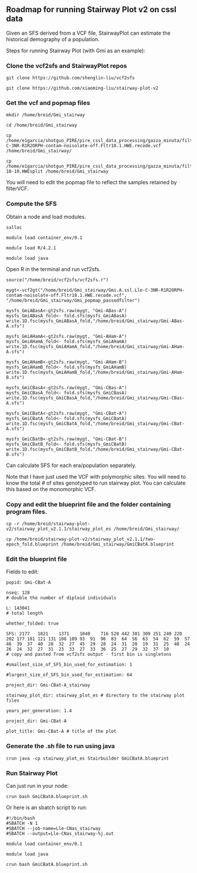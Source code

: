 ## Roadmap for running Stairway Plot v2 on cssl data

Given an SFS derived from a VCF file, StairwayPlot can estimate the historical demography of a population.

Steps for running Stairway Plot (with Gmi as an example):

### Clone the vcf2sfs and StairwayPlot repos

```
git clone https://github.com/shenglin-liu/vcf2sfs

git clone https://github.com/xiaoming-liu/stairway-plot-v2
```

### Get the vcf and popmap files

```
mkdir /home/breid/Gmi_stairway

cd /home/breid/Gmi_stairway

cp /home/e1garcia/shotgun_PIRE/pire_cssl_data_processing/gazza_minuta/filterVCF_merge/Gmi.A.ssl.Lle-C-3NR-R1R2ORPH-contam-noisolate-off.Fltr18.1.HWE.recode.vcf /home/breid/Gmi_stairway/

cp /home/e1garcia/shotgun_PIRE/pire_cssl_data_processing/gazza_minuta/filterVCF_merge/popmap.rad.RAW-10-10.HWEsplit /home/breid/Gmi_stairway
```

You will need to edit the popmap file to reflect the samples retained by filterVCF.

### Compute the SFS

Obtain a node and load modules.

```
salloc

module load container_env/0.1

module load R/4.2.1

module load java
```

Open R in the terminal and run vcf2sfs.

```
source("/home/breid/vcf2sfs/vcf2sfs.r")

mygt<-vcf2gt("/home/breid/Gmi_stairway/Gmi.A.ssl.Lle-C-3NR-R1R2ORPH-contam-noisolate-off.Fltr18.1.HWE.recode.vcf", "/home/breid/Gmi_stairway/Gmi_popmap_passedfilter")

mysfs_GmiABasA<-gt2sfs.raw(mygt, "Gmi-ABas-A")
mysfs_GmiABasA_fold<- fold.sfs(mysfs_GmiABasA)
write.1D.fsc(mysfs_GmiABasA_fold,"/home/breid/Gmi_stairway/Gmi-ABas-A.sfs")

mysfs_GmiAHamA<-gt2sfs.raw(mygt, "Gmi-AHam-A")
mysfs_GmiAHamA_fold<- fold.sfs(mysfs_GmiAHamA)
write.1D.fsc(mysfs_GmiAHamA_fold,"/home/breid/Gmi_stairway/Gmi-AHam-A.sfs")

mysfs_GmiAHamB<-gt2sfs.raw(mygt, "Gmi-AHam-B")
mysfs_GmiAHamB_fold<- fold.sfs(mysfs_GmiAHamB)
write.1D.fsc(mysfs_GmiAHamB_fold,"/home/breid/Gmi_stairway/Gmi-AHam-B.sfs")

mysfs_GmiCBasA<-gt2sfs.raw(mygt, "Gmi-CBas-A")
mysfs_GmiCBasA_fold<- fold.sfs(mysfs_GmiCBasA)
write.1D.fsc(mysfs_GmiCBasA_fold,"/home/breid/Gmi_stairway/Gmi-CBas-A.sfs")

mysfs_GmiCBatA<-gt2sfs.raw(mygt, "Gmi-CBat-A")
mysfs_GmiCBatA_fold<- fold.sfs(mysfs_GmiCBatA)
write.1D.fsc(mysfs_GmiCBatA_fold,"/home/breid/Gmi_stairway/Gmi-CBat-A.sfs")

mysfs_GmiCBatB<-gt2sfs.raw(mygt, "Gmi-CBat-B")
mysfs_GmiCBatB_fold<- fold.sfs(mysfs_GmiCBatB)
write.1D.fsc(mysfs_GmiCBatB_fold,"/home/breid/Gmi_stairway/Gmi-CBat-B.sfs")
```

Can calculate SFS for each era/population separately.

Note that I have just used the VCF with polymorphic sites. You will need to know the total # of sites genotyped to run stairway plot. You can calculate this based on the monomorphic VCF.

### Copy and edit the blueprint file and the folder containing program files.

```
cp -r /home/breid/stairway-plot-v2/stairway_plot_v2.1.1/stairway_plot_es /home/breid/Gmi_stairway/

cp /home/breid/stairway-plot-v2/stairway_plot_v2.1.1/two-epoch_fold.blueprint /home/breid/Gmi_stairway/GmiCBatA.blueprint
```

### Edit the blueprint file

Fields to edit:

```
popid: Gmi-CBat-A

nseq: 128
# double the number of diploid individuals

L: 143041
# total length

whether_folded: true

SFS: 2177	1821	1371	1040	716	520	442	381	309	251	240	220	202	177	181	121	131	108	109	93	91	96	83	64	56	63	54	62	59	57	46	39	37	40	28	32	27	45	29	28	24	31	20	19	31	25	40	24	26	24	32	27	31	23	33	27	33	36	25	27	29	32	37	10
# copy and pasted from vcf2sfs output - first bin is singletons

#smallest_size_of_SFS_bin_used_for_estimation: 1

#largest_size_of_SFS_bin_used_for_estimation: 64

project_dir: Gmi-CBat-A_stairway

stairway_plot_dir: stairway_plot_es # directory to the stairway plot files

years_per_generation: 1.4

project_dir: Gmi-CBat-A

plot_title: Gmi-CBat-A # title of the plot
```

### Generate the .sh file to run using java

```
crun java -cp stairway_plot_es Stairbuilder GmiCBatA.blueprint
```

### Run Stairway Plot

Can just run in your node:
```
crun bash GmiCBatA.blueprint.sh
```

Or here is an sbatch script to run:

```
#!/bin/bash
#SBATCH -N 1
#SBATCH --job-name=Lle-CNas_stairway
#SBATCH --output=Lle-CNas_stairway-%j.out

module load container_env/0.1

module load java

crun bash GmiCBatA.blueprint.sh
```

